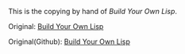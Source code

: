 
This is the copying by hand of *Build Your Own Lisp*.

Original: [Build Your Own Lisp](http://www.buildyourownlisp.com/)

Original(Github): [Build Your Own Lisp](https://github.com/orangeduck/BuildYourOwnLisp)

